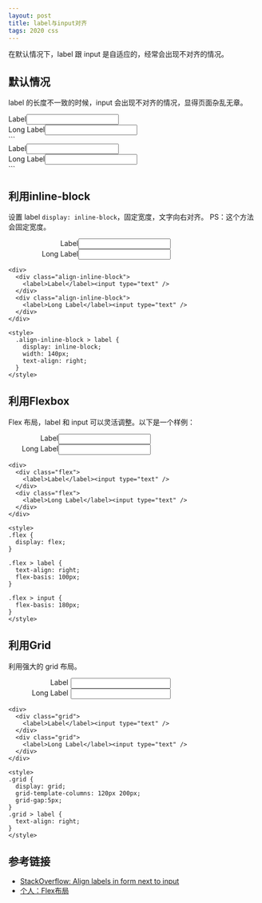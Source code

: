 ```yaml
---
layout: post
title: label与input对齐
tags: 2020 css
---
```

在默认情况下，label 跟 input 是自适应的，经常会出现不对齐的情况。

## 默认情况
label 的长度不一致的时候，input 会出现不对齐的情况，显得页面杂乱无章。  

<div>
  <div>
    <label>Label</label><input type="text" />
  </div>
  <div>
    <label>Long Label</label><input type="text" />
  </div>
</div>
```
<div>
  <div>
    <label>Label</label><input type="text" />
  </div>
  <div>
    <label>Long Label</label><input type="text" />
  </div>
</div>
```

## 利用inline-block
设置 label  `display: inline-block`，固定宽度，文字向右对齐。 PS：这个方法会固定宽度。  

<div>
  <div class="align-inline-block">
    <label>Label</label><input type="text" />
  </div>
  <div class="align-inline-block">
    <label>Long Label</label><input type="text" />
  </div>
</div>

<style>
  .align-inline-block > label {
    display: inline-block;
    width: 140px;
    text-align: right;
  }
</style>

```
<div>
  <div class="align-inline-block">
    <label>Label</label><input type="text" />
  </div>
  <div class="align-inline-block">
    <label>Long Label</label><input type="text" />
  </div>
</div>

<style>
  .align-inline-block > label {
    display: inline-block;
    width: 140px;
    text-align: right;
  }
</style>
```

## 利用Flexbox
Flex 布局，label 和 input 可以灵活调整。以下是一个样例：

<div>
  <div class="flex">
    <label>Label</label><input type="text" />
  </div>
  <div class="flex">
    <label>Long Label</label><input type="text" />
  </div>
</div>

<style>
.flex {
  display: flex;
}

.flex > label {
  text-align: right;
  flex-basis: 100px;
}

.flex > input {
  flex-basis: 180px;
}
</style>

```
<div>
  <div class="flex">
    <label>Label</label><input type="text" />
  </div>
  <div class="flex">
    <label>Long Label</label><input type="text" />
  </div>
</div>

<style>
.flex {
  display: flex;
}

.flex > label {
  text-align: right;
  flex-basis: 100px;
}

.flex > input {
  flex-basis: 180px;
}
</style>
```

## 利用Grid
利用强大的 grid 布局。
<div>
  <div class="grid">
    <label>Label</label><input type="text" />
  </div>
  <div class="grid">
    <label>Long Label</label><input type="text" />
  </div>
</div>

<style>
.grid {
  display: grid;
  grid-template-columns: 120px 200px;
  grid-gap:5px;
}
.grid > label {
  text-align: right;
}
</style>
```
<div>
  <div class="grid">
    <label>Label</label><input type="text" />
  </div>
  <div class="grid">
    <label>Long Label</label><input type="text" />
  </div>
</div>

<style>
.grid {
  display: grid;
  grid-template-columns: 120px 200px;
  grid-gap:5px;
}
.grid > label {
  text-align: right;
}
</style>
```

## 参考链接
- [StackOverflow: Align labels in form next to input](https://stackoverflow.com/questions/9686538/align-labels-in-form-next-to-input)
- [个人：Flex布局](https://chesterchenn.github.io/blog/2019/02/27/Flex%E5%B8%83%E5%B1%80.html)
